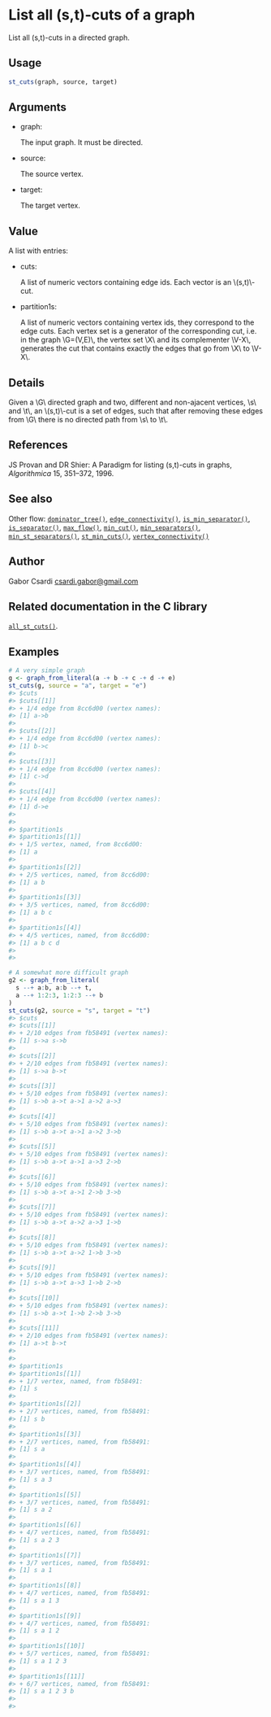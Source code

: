 # List all (s,t)-cuts of a graph

List all (s,t)-cuts in a directed graph.

## Usage

``` r
st_cuts(graph, source, target)
```

## Arguments

- graph:

  The input graph. It must be directed.

- source:

  The source vertex.

- target:

  The target vertex.

## Value

A list with entries:

- cuts:

  A list of numeric vectors containing edge ids. Each vector is an
  \\(s,t)\\-cut.

- partition1s:

  A list of numeric vectors containing vertex ids, they correspond to
  the edge cuts. Each vertex set is a generator of the corresponding
  cut, i.e. in the graph \\G=(V,E)\\, the vertex set \\X\\ and its
  complementer \\V-X\\, generates the cut that contains exactly the
  edges that go from \\X\\ to \\V-X\\.

## Details

Given a \\G\\ directed graph and two, different and non-ajacent
vertices, \\s\\ and \\t\\, an \\(s,t)\\-cut is a set of edges, such that
after removing these edges from \\G\\ there is no directed path from
\\s\\ to \\t\\.

## References

JS Provan and DR Shier: A Paradigm for listing (s,t)-cuts in graphs,
*Algorithmica* 15, 351–372, 1996.

## See also

Other flow:
[`dominator_tree()`](https://r.igraph.org/reference/dominator_tree.md),
[`edge_connectivity()`](https://r.igraph.org/reference/edge_connectivity.md),
[`is_min_separator()`](https://r.igraph.org/reference/is_min_separator.md),
[`is_separator()`](https://r.igraph.org/reference/is_separator.md),
[`max_flow()`](https://r.igraph.org/reference/max_flow.md),
[`min_cut()`](https://r.igraph.org/reference/min_cut.md),
[`min_separators()`](https://r.igraph.org/reference/min_separators.md),
[`min_st_separators()`](https://r.igraph.org/reference/min_st_separators.md),
[`st_min_cuts()`](https://r.igraph.org/reference/st_min_cuts.md),
[`vertex_connectivity()`](https://r.igraph.org/reference/vertex_connectivity.md)

## Author

Gabor Csardi <csardi.gabor@gmail.com>

## Related documentation in the C library

[`all_st_cuts()`](https://igraph.org/c/html/latest/igraph-Flows.html#igraph_all_st_cuts).

## Examples

``` r
# A very simple graph
g <- graph_from_literal(a -+ b -+ c -+ d -+ e)
st_cuts(g, source = "a", target = "e")
#> $cuts
#> $cuts[[1]]
#> + 1/4 edge from 8cc6d00 (vertex names):
#> [1] a->b
#> 
#> $cuts[[2]]
#> + 1/4 edge from 8cc6d00 (vertex names):
#> [1] b->c
#> 
#> $cuts[[3]]
#> + 1/4 edge from 8cc6d00 (vertex names):
#> [1] c->d
#> 
#> $cuts[[4]]
#> + 1/4 edge from 8cc6d00 (vertex names):
#> [1] d->e
#> 
#> 
#> $partition1s
#> $partition1s[[1]]
#> + 1/5 vertex, named, from 8cc6d00:
#> [1] a
#> 
#> $partition1s[[2]]
#> + 2/5 vertices, named, from 8cc6d00:
#> [1] a b
#> 
#> $partition1s[[3]]
#> + 3/5 vertices, named, from 8cc6d00:
#> [1] a b c
#> 
#> $partition1s[[4]]
#> + 4/5 vertices, named, from 8cc6d00:
#> [1] a b c d
#> 
#> 

# A somewhat more difficult graph
g2 <- graph_from_literal(
  s --+ a:b, a:b --+ t,
  a --+ 1:2:3, 1:2:3 --+ b
)
st_cuts(g2, source = "s", target = "t")
#> $cuts
#> $cuts[[1]]
#> + 2/10 edges from fb58491 (vertex names):
#> [1] s->a s->b
#> 
#> $cuts[[2]]
#> + 2/10 edges from fb58491 (vertex names):
#> [1] s->a b->t
#> 
#> $cuts[[3]]
#> + 5/10 edges from fb58491 (vertex names):
#> [1] s->b a->t a->1 a->2 a->3
#> 
#> $cuts[[4]]
#> + 5/10 edges from fb58491 (vertex names):
#> [1] s->b a->t a->1 a->2 3->b
#> 
#> $cuts[[5]]
#> + 5/10 edges from fb58491 (vertex names):
#> [1] s->b a->t a->1 a->3 2->b
#> 
#> $cuts[[6]]
#> + 5/10 edges from fb58491 (vertex names):
#> [1] s->b a->t a->1 2->b 3->b
#> 
#> $cuts[[7]]
#> + 5/10 edges from fb58491 (vertex names):
#> [1] s->b a->t a->2 a->3 1->b
#> 
#> $cuts[[8]]
#> + 5/10 edges from fb58491 (vertex names):
#> [1] s->b a->t a->2 1->b 3->b
#> 
#> $cuts[[9]]
#> + 5/10 edges from fb58491 (vertex names):
#> [1] s->b a->t a->3 1->b 2->b
#> 
#> $cuts[[10]]
#> + 5/10 edges from fb58491 (vertex names):
#> [1] s->b a->t 1->b 2->b 3->b
#> 
#> $cuts[[11]]
#> + 2/10 edges from fb58491 (vertex names):
#> [1] a->t b->t
#> 
#> 
#> $partition1s
#> $partition1s[[1]]
#> + 1/7 vertex, named, from fb58491:
#> [1] s
#> 
#> $partition1s[[2]]
#> + 2/7 vertices, named, from fb58491:
#> [1] s b
#> 
#> $partition1s[[3]]
#> + 2/7 vertices, named, from fb58491:
#> [1] s a
#> 
#> $partition1s[[4]]
#> + 3/7 vertices, named, from fb58491:
#> [1] s a 3
#> 
#> $partition1s[[5]]
#> + 3/7 vertices, named, from fb58491:
#> [1] s a 2
#> 
#> $partition1s[[6]]
#> + 4/7 vertices, named, from fb58491:
#> [1] s a 2 3
#> 
#> $partition1s[[7]]
#> + 3/7 vertices, named, from fb58491:
#> [1] s a 1
#> 
#> $partition1s[[8]]
#> + 4/7 vertices, named, from fb58491:
#> [1] s a 1 3
#> 
#> $partition1s[[9]]
#> + 4/7 vertices, named, from fb58491:
#> [1] s a 1 2
#> 
#> $partition1s[[10]]
#> + 5/7 vertices, named, from fb58491:
#> [1] s a 1 2 3
#> 
#> $partition1s[[11]]
#> + 6/7 vertices, named, from fb58491:
#> [1] s a 1 2 3 b
#> 
#> 
```
